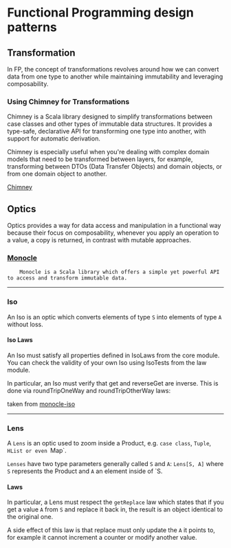 # Functional Programming design patterns

## Transformation
In FP, the concept of transformations revolves around how we can convert data from one type to another while
maintaining immutability and leveraging composability.

### Using Chimney for Transformations
Chimney is a Scala library designed to simplify transformations between case classes and other types of immutable data structures. 
It provides a type-safe, declarative API for transforming one type into another, with support for automatic derivation.

Chimney is especially useful when you're dealing with complex domain models that need to be transformed between layers, 
for example, transforming between DTOs (Data Transfer Objects) and domain objects, or from one domain object to another.

[Chimney](https://chimney.readthedocs.io/en/stable/)

## Optics

Optics provides a way for data access and manipulation in a functional way
because their focus on composability, whenever you apply an operation to a value,
a copy is returned, in contrast with mutable approaches. 

### [Monocle](https://www.optics.dev/Monocle/)
```
    Monocle is a Scala library which offers a simple yet powerful API to access and transform immutable data.
```
___
### Iso
An Iso is an optic which converts elements of type `S` into elements of type `A` without loss.

#### Iso Laws
An Iso must satisfy all properties defined in IsoLaws from the core module.
You can check the validity of your own Iso using IsoTests from the law module.

In particular, an Iso must verify that get and reverseGet are inverse. 
This is done via roundTripOneWay and roundTripOtherWay laws:

taken from [monocle-iso](https://www.optics.dev/Monocle/docs/optics/iso)
___
### Lens

A `Lens` is an optic used to zoom inside a Product, e.g. `case class`, `Tuple`, `HList or even `Map`.

`Lenses` have two type parameters generally called `S` and `A`: `Lens[S, A]` where `S` represents the Product and `A` an element inside of `S.

#### Laws

In particular, a Lens must respect the `getReplace` law which states that if you get a value `A` from `S` and replace it back in,
the result is an object identical to the original one.

A side effect of this law is that replace must only update the `A` it points to, for example it cannot increment a counter or modify another value.


